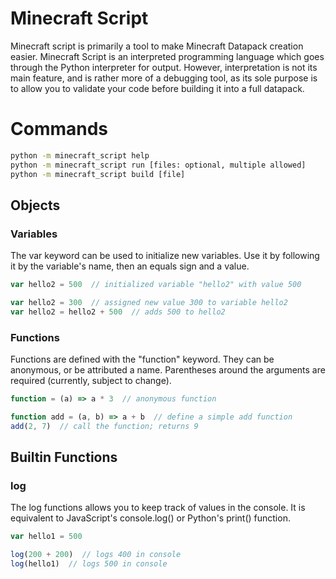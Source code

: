 # Minecraft Script

Minecraft script is primarily a tool to make Minecraft Datapack creation easier.
Minecraft Script is an interpreted programming language which goes through the Python interpreter for output.
However, interpretation is not its main feature, and is rather more of a debugging tool, as its sole
purpose is to allow you to validate your code before building it into a full datapack.

# Commands
```cmd
python -m minecraft_script help
python -m minecraft_script run [files: optional, multiple allowed]
python -m minecraft_script build [file]
```

## Objects
### Variables
The var keyword can be used to initialize new variables.
Use it by following it by the variable's name, then an equals sign and a value.

```js
var hello2 = 500  // initialized variable "hello2" with value 500

var hello2 = 300  // assigned new value 300 to variable hello2
var hello2 = hello2 + 500  // adds 500 to hello2
```

### Functions
Functions are defined with the "function" keyword. They can be anonymous,
or be attributed a name. Parentheses around the arguments are required (currently, subject to change).

```js
function = (a) => a * 3  // anonymous function

function add = (a, b) => a + b  // define a simple add function
add(2, 7)  // call the function; returns 9
```

## Builtin Functions
### log
The log functions allows you to keep track of values in the console.
It is equivalent to JavaScript's console.log() or Python's print() function.

```js
var hello1 = 500

log(200 + 200)  // logs 400 in console
log(hello1)  // logs 500 in console
```